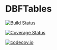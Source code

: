 # DBFTables

[![Build Status](https://travis-ci.org/quinnj/DBFTables.jl.svg?branch=master)](https://travis-ci.org/quinnj/DBFTables.jl)

[![Coverage Status](https://coveralls.io/repos/quinnj/DBFTables.jl/badge.svg?branch=master&service=github)](https://coveralls.io/github/quinnj/DBFTables.jl?branch=master)

[![codecov.io](http://codecov.io/github/quinnj/DBFTables.jl/coverage.svg?branch=master)](http://codecov.io/github/quinnj/DBFTables.jl?branch=master)
